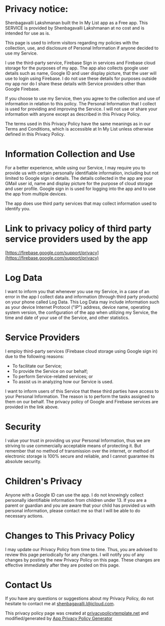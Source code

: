 # **Privacy notice:**

Shenbagavalli Lakshmanan built the In My List app as a Free app. This SERVICE is provided by Shenbagavalli Lakshmanan at no cost and is intended for use as is.

This page is used to inform visitors regarding my policies with the collection, use, and disclosure of Personal Information if anyone decided to use my Service.

I use the third-party service, Firebase Sign in services and Firebase cloud storage for the purposes of my app. The app also collects google user details such as name, Google ID and user display picture, that the user will use to login using Firebase. I do not use these details for purposes outside my app nor do I share these details with Service providers other than Google Firebase.

If you choose to use my Service, then you agree to the collection and use of information in relation to this policy. The Personal Information that I collect is used for providing and improving the Service. I will not use or share your information with anyone except as described in this Privacy Policy.

The terms used in this Privacy Policy have the same meanings as in our Terms and Conditions, which is accessible at In My List unless otherwise defined in this Privacy Policy.

# **Information Collection and Use**

For a better experience, while using our Service, I may require you to provide us with certain personally identifiable information, including but not limited to Google sign in details. The details collected in the app are your GMail user id, name and display picture for the purpose of cloud storage and user profile. Google sign in is used for logging into the app and to use the app from multiple devices.

The app does use third party services that may collect information used to identify you.

# Link to privacy policy of third party service providers used by the app

[https://firebase.google.com/support/privacy](https://firebase.google.com/support/privacy)

# **Log Data**

I want to inform you that whenever you use my Service, in a case of an error in the app I collect data and information (through third party products) on your phone called Log Data. This Log Data may include information such as your device Internet Protocol (&quot;IP&quot;) address, device name, operating system version, the configuration of the app when utilizing my Service, the time and date of your use of the Service, and other statistics.

# **Service Providers**

I employ third-party services (Firebase cloud storage using Google sign in) due to the following reasons:

- To facilitate our Service;
- To provide the Service on our behalf;
- To perform Service-related services; or
- To assist us in analyzing how our Service is used.

I want to inform users of this Service that these third parties have access to your Personal Information. The reason is to perform the tasks assigned to them on our behalf. The privacy policy of Google and Firebase services are provided in the link above.

# **Security**

I value your trust in providing us your Personal Information, thus we are striving to use commercially acceptable means of protecting it. But remember that no method of transmission over the internet, or method of electronic storage is 100% secure and reliable, and I cannot guarantee its absolute security.

# **Children&#39;s Privacy**

Anyone with a Google ID can use the app. I do not knowingly collect personally identifiable information from children under 13. If you are a parent or guardian and you are aware that your child has provided us with personal information, please contact me so that I will be able to do necessary actions.

# **Changes to This Privacy Policy**

I may update our Privacy Policy from time to time. Thus, you are advised to review this page periodically for any changes. I will notify you of any changes by posting the new Privacy Policy on this page. These changes are effective immediately after they are posted on this page.

# **Contact Us**

If you have any questions or suggestions about my Privacy Policy, do not hesitate to contact me at shenbagavalli.l@icloud.com.

This privacy policy page was created at [privacypolicytemplate.net](https://privacypolicytemplate.net) and modified/generated by [App Privacy Policy Generator](https://app-privacy-policy-generator.firebaseapp.com/)
